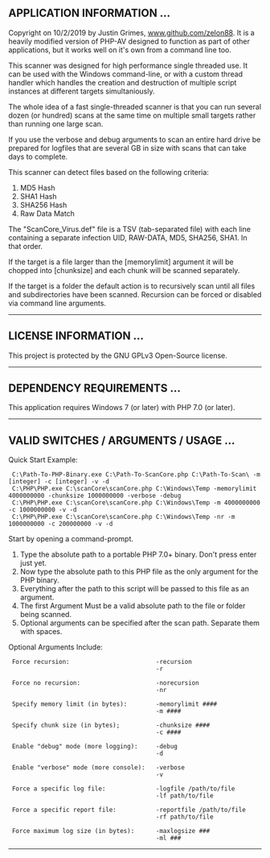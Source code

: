 ## APPLICATION INFORMATION ...

Copyright on 10/2/2019 by Justin Grimes, www.github.com/zelon88. It is a heavily modified version of PHP-AV designed to function as part of other applications, but it works well on it's own from a command line too.

This scanner was designed for high performance single threaded use. It can be used with the Windows command-line, or with a custom thread handler which handles the creation and destruction of multiple script instances at different targets simultaniously. 

The whole idea of a fast single-threaded scanner is that you can run several dozen (or hundred) scans at the same time on multiple small targets rather than running one large scan. 

If you use the verbose and debug arguments to scan an entire hard drive be prepared for logfiles that are several GB in size with  scans that can take days to complete. 

This scanner can detect files based on the following criteria:

1. MD5 Hash
2. SHA1 Hash
3. SHA256 Hash
4. Raw Data Match

The "ScanCore_Virus.def" file is a TSV (tab-separated file) with each line containing a separate infection UID, RAW-DATA, MD5, SHA256, SHA1. In that order. 

If the target is a file larger than the [memorylimit] argument it will be chopped into [chunksize] and each chunk will be scanned separately. 

If the target is a folder the default action is to recursively scan until all files and subdirectories have been scanned. Recursion can be forced or disabled via command line arguments.

-----------------------------------------------------------------------------------

## LICENSE INFORMATION ...

This project is protected by the GNU GPLv3 Open-Source license.

-----------------------------------------------------------------------------------

## DEPENDENCY REQUIREMENTS ... 

This application requires Windows 7 (or later) with PHP 7.0 (or later).
  
-----------------------------------------------------------------------------------

## VALID SWITCHES / ARGUMENTS / USAGE ...

Quick Start Example:

     C:\Path-To-PHP-Binary.exe C:\Path-To-ScanCore.php C:\Path-To-Scan\ -m [integer] -c [integer] -v -d
     C:\PHP\PHP.exe C:\scanCore\scanCore.php C:\Windows\Temp -memorylimit 4000000000 -chunksize 1000000000 -verbose -debug
     C:\PHP\PHP.exe C:\scanCore\scanCore.php C:\Windows\Temp -m 4000000000 -c 1000000000 -v -d
     C:\PHP\PHP.exe C:\scanCore\scanCore.php C:\Windows\Temp -nr -m 1000000000 -c 200000000 -v -d 

Start by opening a command-prompt.
1. Type the absolute path to a portable PHP 7.0+ binary. Don't press enter just yet.
2. Now type the absolute path to this PHP file as the only argument for the PHP binary.
3. Everything after the path to this script will be passed to this file as an argument.
4. The first Argument Must be a valid absolute path to the file or folder being scanned.
5. Optional arguments can be specified after the scan path. Separate them with spaces.
  
Optional Arguments Include:

     Force recursion:                        -recursion
                                             -r
 
     Force no recursion:                     -norecursion
                                             -nr
 
     Specify memory limit (in bytes):        -memorylimit ####
                                             -m ####
 
     Specify chunk size (in bytes);          -chunksize ####
                                             -c ####
 
     Enable "debug" mode (more logging):     -debug
                                             -d
 
     Enable "verbose" mode (more console):   -verbose
                                             -v
                                             
     Force a specific log file:              -logfile /path/to/file
                                             -lf path/to/file
 
     Force a specific report file:           -reportfile /path/to/file
                                             -rf path/to/file
 
     Force maximum log size (in bytes):      -maxlogsize ###
                                             -ml ###       

-----------------------------------------------------------------------------------
